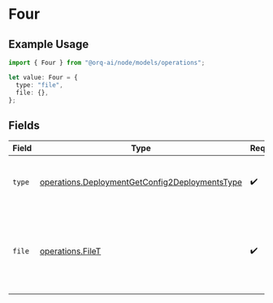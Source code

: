 # Four

## Example Usage

```typescript
import { Four } from "@orq-ai/node/models/operations";

let value: Four = {
  type: "file",
  file: {},
};
```

## Fields

| Field                                                                                                            | Type                                                                                                             | Required                                                                                                         | Description                                                                                                      |
| ---------------------------------------------------------------------------------------------------------------- | ---------------------------------------------------------------------------------------------------------------- | ---------------------------------------------------------------------------------------------------------------- | ---------------------------------------------------------------------------------------------------------------- |
| `type`                                                                                                           | [operations.DeploymentGetConfig2DeploymentsType](../../models/operations/deploymentgetconfig2deploymentstype.md) | :heavy_check_mark:                                                                                               | The type of the content part. Always `file`.                                                                     |
| `file`                                                                                                           | [operations.FileT](../../models/operations/filet.md)                                                             | :heavy_check_mark:                                                                                               | File data for the content part. Must contain either file_data or uri, but not both.                              |